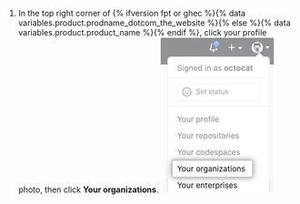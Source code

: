 1. In the top right corner of {% ifversion fpt or ghec %}{% data variables.product.prodname_dotcom_the_website %}{% else %}{% data variables.product.product_name %}{% endif %}, click your profile photo, then click **Your organizations**. ![プロフィールメニューのあなたのOrganization](/assets/images/help/profile/your-organizations.png)
